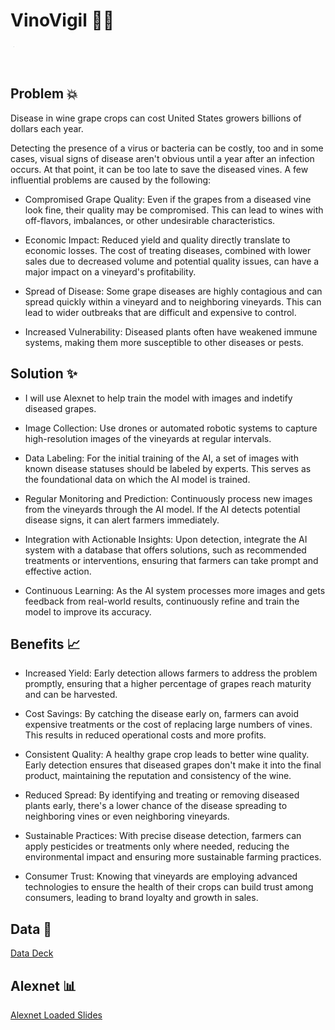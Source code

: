 # VinoVigil 🍇👀

<p align="left" style="border-radius: 50%; overflow: hidden; width: 40px; height: 40px;">
  <img src="vino-vigil.png" alt="PulseView Logo" style="display: block; width: 20%; height:20%; object-fit: cover;" />
</p>

## Problem 💥

Disease in wine grape crops can cost United States growers billions of dollars each year.

Detecting the presence of a virus or bacteria can be costly, too and in some cases, visual signs of disease aren't obvious until a year after an infection occurs. At that point, it can be too late to save the diseased vines. A few influential problems are caused by the following: 

* Compromised Grape Quality: Even if the grapes from a diseased vine look fine, their quality may be compromised. This can lead to wines with off-flavors, imbalances, or other undesirable characteristics.

* Economic Impact: Reduced yield and quality directly translate to economic losses. The cost of treating diseases, combined with lower sales due to decreased volume and potential quality issues, can have a major impact on a vineyard's profitability.

* Spread of Disease: Some grape diseases are highly contagious and can spread quickly within a vineyard and to neighboring vineyards. This can lead to wider outbreaks that are difficult and expensive to control.

* Increased Vulnerability: Diseased plants often have weakened immune systems, making them more susceptible to other diseases or pests.

## Solution ✨
* I will use Alexnet to help train the model with images and indetify diseased grapes.
  
* Image Collection: Use drones or automated robotic systems to capture high-resolution images of the vineyards at regular intervals.

* Data Labeling: For the initial training of the AI, a set of images with known disease statuses should be labeled by experts. This serves as the foundational data on which the AI model is trained.

* Regular Monitoring and Prediction: Continuously process new images from the vineyards through the AI model. If the AI detects potential disease signs, it can alert farmers immediately.

* Integration with Actionable Insights: Upon detection, integrate the AI system with a database that offers solutions, such as recommended treatments or interventions, ensuring that farmers can take prompt and effective action.

* Continuous Learning: As the AI system processes more images and gets feedback from real-world results, continuously refine and train the model to improve its accuracy.

## Benefits 📈

* Increased Yield: Early detection allows farmers to address the problem promptly, ensuring that a higher percentage of grapes reach maturity and can be harvested.

* Cost Savings: By catching the disease early on, farmers can avoid expensive treatments or the cost of replacing large numbers of vines. This results in reduced operational costs and more profits.

* Consistent Quality: A healthy grape crop leads to better wine quality. Early detection ensures that diseased grapes don't make it into the final product, maintaining the reputation and consistency of the wine.

* Reduced Spread: By identifying and treating or removing diseased plants early, there's a lower chance of the disease spreading to neighboring vines or even neighboring vineyards.

* Sustainable Practices: With precise disease detection, farmers can apply pesticides or treatments only where needed, reducing the environmental impact and ensuring more sustainable farming practices.

* Consumer Trust: Knowing that vineyards are employing advanced technologies to ensure the health of their crops can build trust among consumers, leading to brand loyalty and growth in sales.

## Data 📸
[Data Deck](https://docs.google.com/presentation/d/1bTsrdUj_3KlBQo007blyHTvqQSqNvJ2_SJgl7Zezm2o/edit#slide=id.g206f8279a60_0_0)

## Alexnet 📊
[Alexnet Loaded Slides ](https://colab.research.google.com/drive/1L-8bVJ0-T99Pp5kRNW-InyEWr4Jx9Yqr#scrollTo=_b4zIKeW2pgC)
